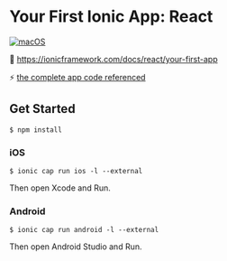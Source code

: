 # Your First Ionic App: React

[![macOS](https://img.shields.io/badge/macOS-Catalina-black)](https://developer.apple.com/macos/)

:book: https://ionicframework.com/docs/react/your-first-app

:zap: [the complete app code referenced](https://github.com/ionic-team/photo-gallery-capacitor-react)

## Get Started

```
$ npm install
```

### iOS

```
$ ionic cap run ios -l --external
```

Then open Xcode and Run.

### Android

```
$ ionic cap run android -l --external
```

Then open Android Studio and Run.
